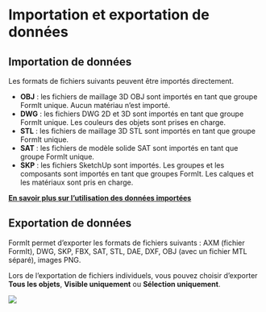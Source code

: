 # Importation et exportation de données

## Importation de données

Les formats de fichiers suivants peuvent être importés directement.

* **OBJ** : les fichiers de maillage 3D OBJ sont importés en tant que groupe FormIt unique. Aucun matériau n’est importé.
* **DWG** : les fichiers DWG 2D et 3D sont importés en tant que groupe FormIt unique. Les couleurs des objets sont prises en charge.
* **STL** : les fichiers de maillage 3D STL sont importés en tant que groupe FormIt unique.
* **SAT** : les fichiers de modèle solide SAT sont importés en tant que groupe FormIt unique.
* **SKP** : les fichiers SketchUp sont importés. Les groupes et les composants sont importés en tant que groupes FormIt. Les calques et les matériaux sont pris en charge.&#x20;

[**En savoir plus sur l’utilisation des données importées**](../formit-primer/part-i/import-export-and-content-library.md)

## Exportation de données

FormIt permet d’exporter les formats de fichiers suivants : AXM (fichier FormIt), DWG, SKP, FBX, SAT, STL, DAE, DXF, OBJ (avec un fichier MTL séparé), images PNG.

Lors de l’exportation de fichiers individuels, vous pouvez choisir d’exporter **Tous les objets**, **Visible uniquement** ou **Sélection uniquement**.

![](<../.gitbook/assets/export\_window (1).png>)
